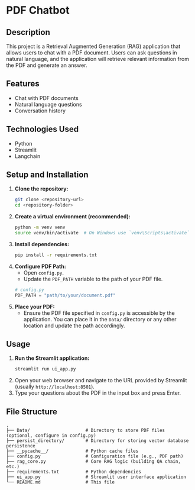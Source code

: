# PDF Chatbot

## Description

This project is a Retrieval Augmented Generation (RAG) application that allows users to chat with a PDF document. Users can ask questions in natural language, and the application will retrieve relevant information from the PDF and generate an answer.

## Features

- Chat with PDF documents
- Natural language questions
- Conversation history

## Technologies Used

- Python
- Streamlit
- Langchain

## Setup and Installation

1.  **Clone the repository:**
    ```bash
    git clone <repository-url>
    cd <repository-folder>
    ```
2.  **Create a virtual environment (recommended):**
    ```bash
    python -m venv venv
    source venv/bin/activate  # On Windows use `venv\Scripts\activate`
    ```
3.  **Install dependencies:**
    ```bash
    pip install -r requirements.txt
    ```
4.  **Configure PDF Path:**
    - Open `config.py`.
    - Update the `PDF_PATH` variable to the path of your PDF file.
    ```python
    # config.py
    PDF_PATH = "path/to/your/document.pdf"
    ```
5.  **Place your PDF:**
    - Ensure the PDF file specified in `config.py` is accessible by the application. You can place it in the `Data/` directory or any other location and update the path accordingly.

## Usage

1.  **Run the Streamlit application:**
    ```bash
    streamlit run ui_app.py
    ```
2.  Open your web browser and navigate to the URL provided by Streamlit (usually `http://localhost:8501`).
3.  Type your questions about the PDF in the input box and press Enter.

## File Structure

```
.
├── Data/                     # Directory to store PDF files (optional, configure in config.py)
├── persist_directory/        # Directory for storing vector database persistence
├── __pycache__/              # Python cache files
├── config.py                 # Configuration file (e.g., PDF path)
├── rag_core.py               # Core RAG logic (building QA chain, etc.)
├── requirements.txt          # Python dependencies
├── ui_app.py                 # Streamlit user interface application
└── README.md                 # This file
```
